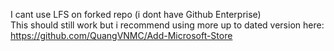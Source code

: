 I cant use LFS on forked repo (i dont have Github Enterprise) <br>
This should still work but i recommend using more up to dated version here: https://github.com/QuangVNMC/Add-Microsoft-Store
